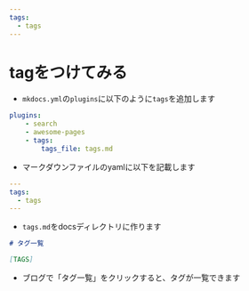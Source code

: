 ```yaml
---
tags:
  - tags
---
```


# tagをつけてみる

- `mkdocs.yml`の`plugins`に以下のように`tags`を追加します

```yaml
plugins:
    - search
    - awesome-pages
    - tags:
        tags_file: tags.md
```

- マークダウンファイルのyamlに以下を記載します

```yaml
---
tags:
  - tags
---
```

- `tags.md`をdocsディレクトリに作ります

```markdown
# タグ一覧

[TAGS]
```

- ブログで「タグ一覧」をクリックすると、タグが一覧できます
